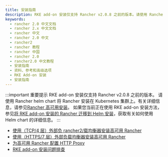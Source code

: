 ```yaml
---
title: 安装指南
description: RKE add-on 安装仅支持 Rancher v2.0.8 之前的版本。请使用 Rancher helm chart 将 Rancher 安装在 Kubernetes 集群上。
keywords:
  - rancher 2.0 中文文档
  - rancher 2.x 中文文档
  - rancher 中文
  - rancher 2.0 中文
  - rancher2
  - rancher 教程
  - rancher 中国
  - rancher 2.0
  - rancher2.0 中文教程
  - 安装指南
  - 资料、参考和高级选项
  - RKE Add-on 安装
  - 安装指南
---
```


:::important 重要提示
RKE add-on 安装仅支持 Rancher v2.0.8 之前的版本。
请使用 Rancher helm chart 将 Rancher 安装在 Kubernetes 集群上。有关详细信息，请参见[Rancher 高可用安装](/docs/rancher2/installation/install-rancher-on-k8s/_index)。
如果您当前正在使用 RKE add-on 安装方法，参见[将 RKE add-on 安装的 Rancher 迁移到 Helm 安装](/docs/rancher2/installation/install-rancher-on-k8s/upgrades/migrating-from-rke-add-on/_index)，获取有关如何使用 Helm chart 的详细信息。
:::

- [使用（TCP/4 层）外部负 rancher2/载均衡器安装高可用 Rancher](/docs/rancher2/installation/resources/advanced/helm2/rke-add-on/layer-4-lb/_index)
- [使用（HTTPS/7 层）外部负载均衡器安装高可用 Rancher](/docs/rancher2/installation/resources/advanced/helm2/rke-add-on/layer-7-lb/_index)
- [为高可用 Rancher 配置 HTTP Proxy](/docs/rancher2/installation/resources/advanced/helm2/rke-add-on/proxy/_index)
- [RKE add-on 安装问题排查](/docs/rancher2/installation/resources/advanced/helm2/rke-add-on/troubleshooting/_index)
